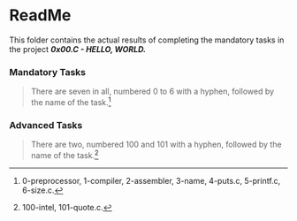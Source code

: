 # ReadMe

This folder contains the actual results of completing the mandatory tasks in the project ___0x00.C - HELLO, WORLD.___

### Mandatory Tasks
> There are seven in all, numbered 0 to 6 with a hyphen, followed by the name of the task.[^1]

### Advanced Tasks
> There are two, numbered 100 and 101 with a hyphen, followed by the name of the task.[^2]
[^1]: 0-preprocessor, 1-compiler, 2-assembler, 3-name, 4-puts.c, 5-printf.c, 6-size.c.
[^2]:100-intel, 
101-quote.c.
